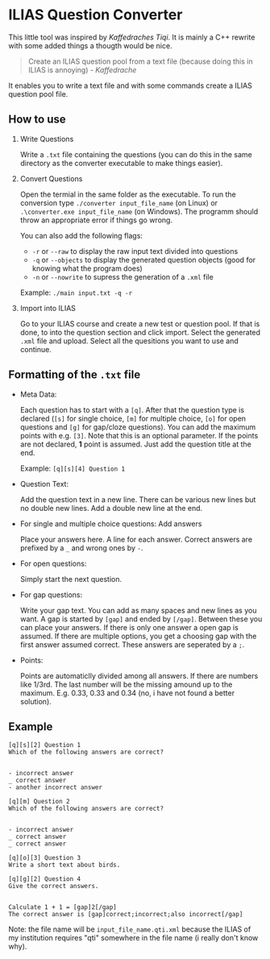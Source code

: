 # ILIAS Question Converter

This little tool was inspired by *Kaffedraches Tiqi*. It is mainly a C++ rewrite with some added things a thougth would be nice.

> Create an ILIAS question pool from a text file (because doing this in ILIAS is annoying) - *Kaffedrache*

It enables you to write a text file and with some commands create a ILIAS question pool file.

## How to use

1. Write Questions

	Write a `.txt` file containing the questions (you can do this in the same directory as the converter executable to make things easier).

2. Convert Questions
   
	Open the termial in the same folder as the executable. To run the conversion type `./converter input_file_name` (on Linux) or `.\converter.exe input_file_name` (on Windows). The programm should throw an appropriate error if things go wrong.

	You can also add the following flags:
	+ `-r` or `--raw` to display the raw input text divided into questions
	+ `-q` or `--objects` to display the generated question objects (good for knowing what the program does) 
	+ `-n` or `--nowrite` to supress the generation of a `.xml` file

	Example: `./main input.txt -q -r`

3. Import into ILIAS

	Go to your ILIAS course and create a new test or question pool. If that is done, to into the question section and click import. Select the generated `.xml` file and upload. Select all the quesitions you want to use and continue.

## Formatting of the `.txt` file

+ Meta Data:

	Each question has to start with a `[q]`. After that the question type is declared (`[s]` for single choice, `[m]` for multiple choice, `[o]` for open questions and `[g]` for gap/cloze questions). You can add the maximum points with e.g. `[3]`. Note that this is an optional parameter. If the points are not declared, **1** point is assumed. Just add the question title at the end.

	Example: `[q][s][4] Question 1`

+ Question Text:

	Add the question text in a new line. There can be various new lines but no double new lines. Add a double new line at the end.

+ For single and multiple choice questions: Add answers

	Place your answers here. A line for each answer. Correct answers are prefixed by a `_` and wrong ones by `-`.

+ For open questions:

	Simply start the next question.

+ For gap questions:

	Write your gap text. You can add as many spaces and new lines as you want. A gap is started by `[gap]` and ended by `[/gap]`. Between these you can place your answers. If there is only one answer a open gap is assumed. If there are multiple options, you get a choosing gap with the first answer assumed correct. These answers are seperated by a `;`.

+ Points:
	
	Points are automaticlly divided among all answers. If there are numbers like 1/3rd. The last number will be the missing amound up to the maximum. E.g. 0.33, 0.33 and 0.34 (no, i have not found a better solution).

## Example

```
[q][s][2] Question 1
Which of the following answers are correct?


- incorrect answer
_ correct answer
- another incorrect answer

[q][m] Question 2
Which of the following answers are correct?


- incorrect answer
_ correct answer
_ correct answer

[q][o][3] Question 3
Write a short text about birds.

[q][g][2] Question 4
Give the correct answers.


Calculate 1 + 1 = [gap]2[/gap]
The correct answer is [gap]correct;incorrect;also incorrect[/gap]
```

Note: the file name will be `input_file_name.qti.xml` because the ILIAS of my institution requires "qti" somewhere in the file name (i really don't know why).
